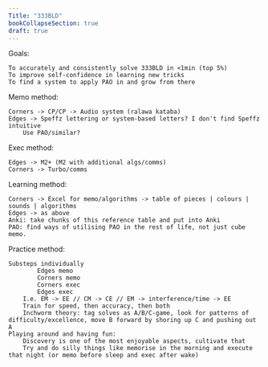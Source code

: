 ```yaml
---
Title: "333BLD"
bookCollapseSection: true
draft: true
---
```


Goals:

    To accurately and consistently solve 333BLD in <1min (top 5%)
    To improve self-confidence in learning new tricks
    To find a system to apply PAO in and grow from there


Memo method:

    Corners -> CP/CP -> Audio system (ralawa kataba)
    Edges -> Speffz lettering or system-based letters? I don't find Speffz intuitive
        Use PAO/similar?


Exec method:

    Edges -> M2+ (M2 with additional algs/comms)
    Corners -> Turbo/comms


Learning method:

    Corners -> Excel for memo/algorithms -> table of pieces | colours | sounds | algorithms
    Edges -> as above
    Anki: take chunks of this reference table and put into Anki
    PAO: find ways of utilising PAO in the rest of life, not just cube memo.


Practice method:

    Substeps individually
            Edges memo
            Corners memo
            Corners exec
            Edges exec
        I.e. EM -> EE // CM -> CE // EM -> interference/time -> EE
        Train for speed, then accuracy, then both
        Inchworm theory: tag solves as A/B/C-game, look for patterns of difficulty/excellence, move B forward by shoring up C and pushing out A
    Playing around and having fun:
        Discovery is one of the most enjoyable aspects, cultivate that
        Try and do silly things like memorise in the morning and execute that night (or memo before sleep and exec after wake)

